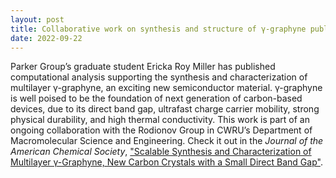 ```yaml
---
layout: post
title: Collaborative work on synthesis and structure of γ-graphyne published in JACS
date: 2022-09-22
---
```

Parker Group’s graduate student Ericka Roy Miller has published computational analysis supporting the synthesis
and characterization of multilayer γ-graphyne, an exciting new semiconductor material. γ-graphyne is well poised
to be the foundation of next generation of carbon-based devices, due to its direct band gap, ultrafast charge
carrier mobility, strong physical durability, and high thermal conductivity. This work is part of an ongoing
collaboration with the Rodionov Group in CWRU’s Department of Macromolecular Science and Engineering.
Check it out in the _Journal of the American Chemical Society_,
["Scalable Synthesis and Characterization of Multilayer γ-Graphyne, New Carbon Crystals with a Small Direct Band Gap"](https://doi.org/10.1021/jacs.2c06583).
